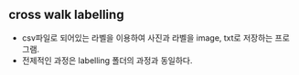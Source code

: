 ## cross walk labelling
- csv파일로 되어있는 라벨을 이용하여 사진과 라벨을 image, txt로 저장하는 프로그램.
- 전제적인 과정은 labelling 폴더의 과정과 동일하다.